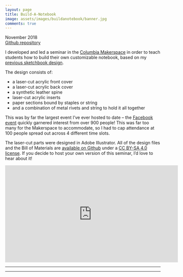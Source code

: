 ```yaml
---
layout: page
title: Build-A-Notebook
image: assets/images/buildanotebook/banner.jpg
comments: true
---
```

November 2018<br>
[Github repository](https://github.com/wlmeng11/Build-A-Notebook)

I developed and led a seminar in the [Columbia Makerspace](https://make.columbia.edu/) in order to teach students how to build their own customizable notebook, based on my [previous sketchbook design](https://williammeng.com/sketchbook.html).

The design consists of:

* a laser-cut acrylic front cover
* a laser-cut acrylic back cover
* a synthetic leather spine
* laser-cut acrylic inserts
* paper sections bound by staples or string
* and a combination of metal rivets and string to hold it all together

This was by far the largest event I’ve ever hosted to date – the [Facebook event](https://www.facebook.com/events/153038082317740/) quickly garnered interest from over 900 people! This was far too many for the Makerspace to accommodate, so I had to cap attendance at 100 people spread out across 4 different time slots.

The laser-cut parts were designed in Adobe Illustrator. All of the design files and the Bill of Materials are [available on Github](https://github.com/wlmeng11/Build-A-Notebook) under a [CC BY-SA 4.0 license](https://creativecommons.org/licenses/by-sa/4.0/). If you decide to host your own version of this seminar, I’d love to hear about it!

<iframe width="560" height="315" src="https://www.youtube.com/embed/XCw8D9fIZSY" frameborder="0" allow="accelerometer; autoplay; encrypted-media; gyroscope; picture-in-picture" allowfullscreen></iframe>

<hr class="major" />

<div class="container" id="gallery"></div>

<script type="text/javascript" src="assets/js/generategallery.js"></script>
<script>
  var prefix = "buildanotebook/"
  var filenames = [
    "01 - cover.jpg",
    "02 - lasercut bundle.jpg",
    "03 - scraps.jpg",
    "04 - assembled.jpg",
    "05 - materials.jpg",
    "06 - students working.jpg",
    "07 - bookbinding screws.jpg",
    "08 - leather hole punch.jpg",
    "09 - sunshine notebook.jpg",
    "10 - rainbow paper.jpg",
    "11 - rainbow notebook.jpg"
  ];
  var captions = [
    "A lasercut cover.",
    "Some bundles of lasercut inserts.",
    "Scrap material from cutting the inserts.",
    "Assembly of the covers and spine with bookbinding screws and inserts.",
    "All the tools and materials ready to go for the seminar!",
    "Some students working on their notebooks.",
    "A student putting in the bookbinding screws.",
    "A student punching holes in the spine.",
    "One student made a sunshine-themed notebook!",
    "Another student decided to use paper of several different colors!",
    "The resulting rainbow notebook!"
  ];
  var images = filenames.map(function (i){
    return prefix + i;
  })
  <!-- Note that we need to call this BEFORE gallery.js is loaded -->
  generateGalleryHTML(images, captions);
</script>

<hr class="major" />
<link rel="stylesheet" href="assets/css/gallery.css">
<script type="text/javascript" src="assets/js/gallery.js"></script>